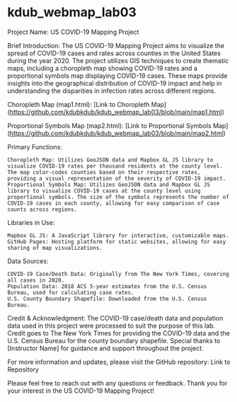# kdub_webmap_lab03
Project Name: US COVID-19 Mapping Project

Brief Introduction:
The US COVID-19 Mapping Project aims to visualize the spread of COVID-19 cases and rates across counties in the United States during the year 2020. The project utilizes GIS techniques to create thematic maps, including a choropleth map showing COVID-19 rates and a proportional symbols map displaying COVID-19 cases. These maps provide insights into the geographical distribution of COVID-19 impact and help in understanding the disparities in infection rates across different regions.

Choropleth Map (map1.html): [Link to Choropleth Map] (https://github.com/kdubkdub/kdub_webmap_lab03/blob/main/map1.html)

Proportional Symbols Map (map2.html): [Link to Proportional Symbols Map] (https://github.com/kdubkdub/kdub_webmap_lab03/blob/main/map2.html)

Primary Functions:

    Choropleth Map: Utilizes GeoJSON data and Mapbox GL JS library to visualize COVID-19 rates per thousand residents at the county level. The map color-codes counties based on their respective rates, providing a visual representation of the severity of COVID-19 impact.
    Proportional Symbols Map: Utilizes GeoJSON data and Mapbox GL JS library to visualize COVID-19 cases at the county level using proportional symbols. The size of the symbols represents the number of COVID-19 cases in each county, allowing for easy comparison of case counts across regions.

Libraries in Use:

    Mapbox GL JS: A JavaScript library for interactive, customizable maps.
    GitHub Pages: Hosting platform for static websites, allowing for easy sharing of map visualizations.

Data Sources:

    COVID-19 Case/Death Data: Originally from The New York Times, covering all cases in 2020.
    Population Data: 2018 ACS 5-year estimates from the U.S. Census Bureau, used for calculating case rates.
    U.S. County Boundary Shapefile: Downloaded from the U.S. Census Bureau.

Credit & Acknowledgment:
The COVID-19 case/death data and population data used in this project were processed to suit the purpose of this lab. Credit goes to The New York Times for providing the COVID-19 data and the U.S. Census Bureau for the county boundary shapefile. Special thanks to [Instructor Name] for guidance and support throughout the project.

For more information and updates, please visit the GitHub repository: Link to Repository

Please feel free to reach out with any questions or feedback. Thank you for your interest in the US COVID-19 Mapping Project!
